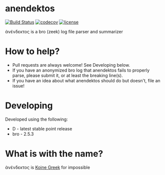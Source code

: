 anendektos
==========
[![Build Status](https://img.shields.io/travis/steveno/anendektos.svg?style=flat)](https://travis-ci.org/steveno/anendektos)
[![codecov](https://codecov.io/gh/steveno/anendektos/branch/master/graph/badge.svg)](https://codecov.io/gh/steveno/anendektos)
[![license](https://img.shields.io/github/license/steveno/anendektos.svg?style=flat)](https://github.com/steveno/anendektos/blob/master/LICENSE.txt)

ἀνένδεκτος is a bro (zeek) log file parser and summarizer

How to help?
==========
* Pull requests are always welcome! See Developing below.
* If you have an anonymized bro log that anendektos fails to properly parse, please
  submit it, or at least the breaking line(s).
* If you have an idea about what anendektos should do but doesn't, file an issue!

Developing
==========
Developed using the following:
* D   - latest stable point release
* bro - 2.5.3

What is with the name?
==========
ἀνένδεκτος is [Koine Greek](https://en.wikipedia.org/wiki/Koine_Greek) for impossible 

